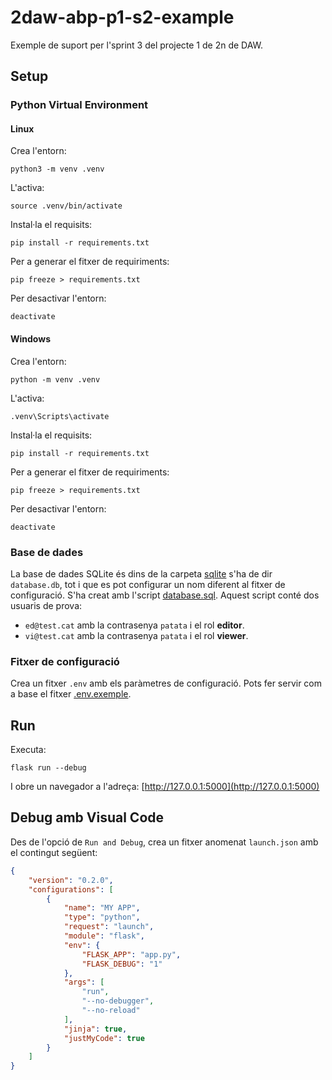 # 2daw-abp-p1-s2-example

Exemple de suport per l'sprint 3 del projecte 1 de 2n de DAW.

## Setup

### Python Virtual Environment

#### Linux

Crea l'entorn:

    python3 -m venv .venv

L'activa:

    source .venv/bin/activate

Instal·la el requisits:

    pip install -r requirements.txt

Per a generar el fitxer de requiriments:

    pip freeze > requirements.txt

Per desactivar l'entorn:

    deactivate

#### Windows

Crea l'entorn:

    python -m venv .venv

L'activa:

    .venv\Scripts\activate

Instal·la el requisits:

    pip install -r requirements.txt

Per a generar el fitxer de requiriments:

    pip freeze > requirements.txt

Per desactivar l'entorn:

    deactivate

### Base de dades

La base de dades SQLite és dins de la carpeta [sqlite](./sqlite) s'ha de dir `database.db`, tot i que es pot configurar un nom diferent al fitxer de configuració. S'ha creat amb l'script [database.sql](./sqlite/database.sql). Aquest script conté dos usuaris de prova:

* `ed@test.cat` amb la contrasenya `patata` i el rol **editor**.
* `vi@test.cat` amb la contrasenya `patata` i el rol **viewer**.

### Fitxer de configuració

Crea un fitxer `.env` amb els paràmetres de configuració. Pots fer servir com a base el fitxer [.env.exemple](./.env.exemple).

## Run

Executa:

    flask run --debug

I obre un navegador a l'adreça: [http://127.0.0.1:5000](http://127.0.0.1:5000)

## Debug amb Visual Code

Des de l'opció de `Run and Debug`, crea un fitxer anomenat `launch.json` amb el contingut següent:

```json
{
    "version": "0.2.0",
    "configurations": [
        {
            "name": "MY APP",
            "type": "python",
            "request": "launch",
            "module": "flask",
            "env": {
                "FLASK_APP": "app.py",
                "FLASK_DEBUG": "1"
            },
            "args": [
                "run",
                "--no-debugger",
                "--no-reload"
            ],
            "jinja": true,
            "justMyCode": true
        }
    ]
}
```
